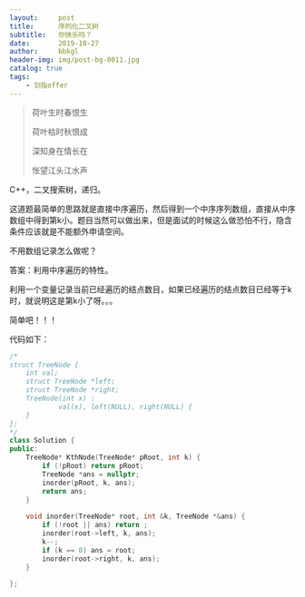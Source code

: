 ```yaml
---
layout:     post
title:      序列化二叉树
subtitle:   你快乐吗？
date:       2019-10-27
author:     bbkgl
header-img: img/post-bg-0011.jpg
catalog: true
tags:
    - 剑指offer
---
```


>荷叶生时春恨生
>
>荷叶枯时秋恨成
>
>深知身在情长在
>
>怅望江头江水声

C++，二叉搜索树，递归。

这道题最简单的思路就是直接中序遍历，然后得到一个中序序列数组，直接从中序数组中得到第k小。题目当然可以做出来，但是面试的时候这么做恐怕不行，隐含条件应该就是不能额外申请空间。

不用数组记录怎么做呢？

答案：利用中序遍历的特性。

利用一个变量记录当前已经遍历的结点数目，如果已经遍历的结点数目已经等于k时，就说明这是第k小了呀。。。

简单吧！！！

代码如下：

```cpp
/*
struct TreeNode {
    int val;
    struct TreeNode *left;
    struct TreeNode *right;
    TreeNode(int x) :
            val(x), left(NULL), right(NULL) {
    }
};
*/
class Solution {
public:
    TreeNode* KthNode(TreeNode* pRoot, int k) {
        if (!pRoot) return pRoot;
        TreeNode *ans = nullptr;
        inorder(pRoot, k, ans);
        return ans;
    }
    
    void inorder(TreeNode* root, int &k, TreeNode *&ans) {
        if (!root || ans) return ;
        inorder(root->left, k, ans);
        k--;
        if (k == 0) ans = root;
        inorder(root->right, k, ans);
    }
    
};
```


